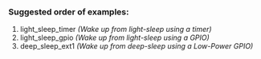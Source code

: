 ### Suggested order of examples:

1. light_sleep_timer _(Wake up from light-sleep using a timer)_
2. light_sleep_gpio _(Wake up from light-sleep using a GPIO)_
3. deep_sleep_ext1 _(Wake up from deep-sleep using a Low-Power GPIO)_
